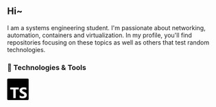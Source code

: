<!--
**davnpsh/davnpsh** is a ✨ _special_ ✨ repository because its `README.md` (this file) appears on your GitHub profile.

Here are some ideas to get you started:

- 🔭 I’m currently working on ...
- 🌱 I’m currently learning ...
- 👯 I’m looking to collaborate on ...
- 🤔 I’m looking for help with ...
- 💬 Ask me about ...
- 📫 How to reach me: ...
- 😄 Pronouns: ...
- ⚡ Fun fact: ...
-->

## Hi~

I am a systems engineering student. I'm passionate about networking, automation, containers and virtualization. In my profile, you'll find repositories focusing on these topics as well as others that test random technologies.

### 🔧 Technologies & Tools

<img src="assets/typescript.svg" alt="TypeScript icon" height="50" style="fill: #3178C6;">